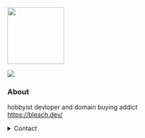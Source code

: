 <img src="https://bleach.dev/static/img/typing.gif" height="128">

![](https://komarev.com/ghpvc/?username=bleachdrinker420&style=flat-square)

### About
hobbyist devloper and domain buying addict  
https://bleach.dev/  

<details>
  <summary>Contact</summary>
  
  - Discord: `Bleach#0136`   
  - Email: `me@bleach.dev`
</details>
